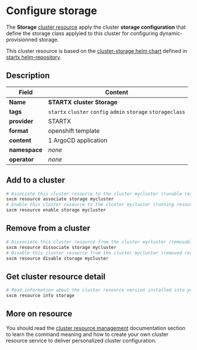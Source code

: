 # Configure storage

The **Storage** [cluster resource](../../4-cluster-resources) apply the cluster **storage configuration** that define the storage class applyied to this cluster for configuring dynamic-provisionned storage.

This cluster resource is based on the [cluster-storage helm chart](https://helm-repository.readthedocs.io/en/latest/charts/cluster-storage) defined in [startx helm-repository](https://helm-repository.readthedocs.io).

## Description

| Field         | Content                                                      |
| ------------- | ------------------------------------------------------------ |
| **Name**      | **STARTX cluster Storage**                                   |
| **tags**      | `startx` `cluster` `config` `admin` `storage` `storageclass` |
| **provider**  | STARTX                                                       |
| **format**    | openshift template                                           |
| **content**   | 1 ArgoCD application                                         |
| **namespace** | _none_                                                       |
| **operator**  | _none_                                                       |

## Add to a cluster

```bash
# Associate this cluster resource to the cluster mycluster (runable resource)
sxcm resource associate storage mycluster
# Enable this cluster resource to the cluster mycluster (running resource)
sxcm resource enable storage mycluster
```

## Remove from a cluster

```bash
# Dissociate this cluster resource from the cluster mycluster (removable resource)
sxcm resource dissociate storage mycluster
# Disable this cluster resource from the cluster mycluster (removed resource)
sxcm resource disable storage mycluster
```

## Get cluster resource detail

```bash
# Read information about the cluster resource version installed into your host (local)
sxcm resource info storage
```

## More on resource

You should read the [cluster resource management](../../4-cluster-resources) documentation section to learn the command
meaning and how to create your own cluster resource service to deliver personalized cluster configuration.
